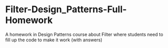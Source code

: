 # Filter-Design_Patterns-Full-Homework
 A homework in Design Patterns course about Filter where students need to fill up the code to make it work (with answers)
